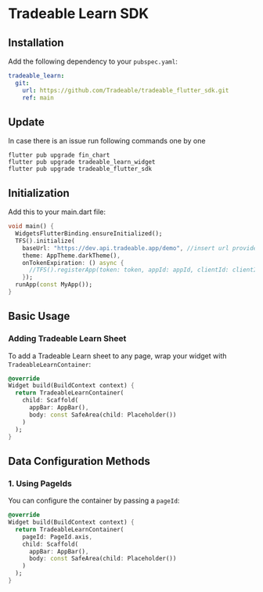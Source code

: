 # Tradeable Learn SDK

## Installation
Add the following dependency to your `pubspec.yaml`:
```yaml
tradeable_learn:
  git:
    url: https://github.com/Tradeable/tradeable_flutter_sdk.git
    ref: main
```

## Update
In case there is an issue run following commands one by one
```
flutter pub upgrade fin_chart
flutter pub upgrade tradeable_learn_widget
flutter pub upgrade tradeable_flutter_sdk
```

## Initialization
Add this to your main.dart file:
```dart
void main() {
  WidgetsFlutterBinding.ensureInitialized();
  TFS().initialize(
    baseUrl: "https://dev.api.tradeable.app/demo", //insert url provided by axis
    theme: AppTheme.darkTheme(),
    onTokenExpiration: () async {
      //TFS().registerApp(token: token, appId: appId, clientId: clientId)
    });
  runApp(const MyApp());
}
```

## Basic Usage
### Adding Tradeable Learn Sheet
To add a Tradeable Learn sheet to any page, wrap your widget with `TradeableLearnContainer`:
```dart
@override
Widget build(BuildContext context) {
  return TradeableLearnContainer(
    child: Scaffold(
      appBar: AppBar(),
      body: const SafeArea(child: Placeholder())
    )
  );
}
```

## Data Configuration Methods
### 1. Using PageIds
You can configure the container by passing a `pageId`:
```dart
@override
Widget build(BuildContext context) {
  return TradeableLearnContainer(
    pageId: PageId.axis,
    child: Scaffold(
      appBar: AppBar(),
      body: const SafeArea(child: Placeholder())
    )
  );
}
```

